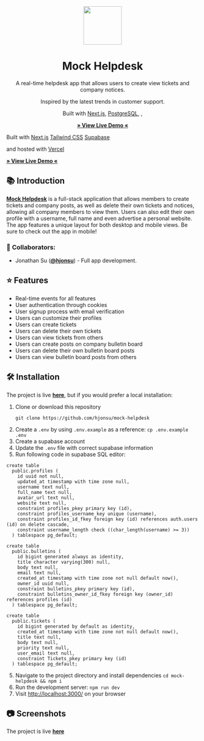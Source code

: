 <!-- TITLE -->
<div align="center">
<img src="docs/images/logo.png" width="100" />
<h1>Mock Helpdesk</h1>
<p>A real-time helpdesk app that allows users to create view tickets and company notices.</p>

Inspired by the latest trends in customer support.</p> <p>Built with <a href="https://nextjs.org/">Next.js</a>, <a href="https://www.postgresql.org/">PostgreSQL</a>, ,  </p> <b><a href="http://mockdesk.vercel.app/" target="_blank"> » View Live Demo « </a></b> </div> 
<p>Built with 
<a href="https://nextjs.org/">Next.js</a>
<a href="https://tailwindcss.com/">Tailwind CSS</a>
<a href="https://supabase.io/">Supabase</a>

and hosted with 
<a href="https://www.vercel.com/">Vercel</a></p>

<b><a href="http://mockdesk.vercel.app" target="_blank">
» View Live Demo «
</a></b>

</div>

<!-- INTRODUCTION -->

## 📚 Introduction

<b>[Mock Helpdesk](http://mockdesk.vercel.app/)</b> is a full-stack application that allows members to create tickets and company posts, as well as delete their own tickets and notices, allowing all company members to view them. Users can also edit their own profile with a username, full name and even advertise a personal website. The app features a unique layout for both desktop and mobile views. Be sure to check out the app in mobile!

### 🤝 **Collaborators**:

- Jonathan Su ([**@hjonsu**](https://github.com/hjonsu)) - Full app development.

<!-- FEATURES -->

## ⭐ Features

- Real-time events for all features
- User authentication through cookies
- User signup process with email verification
- Users can customize their profiles
- Users can create tickets
- Users can delete their own tickets
- Users can view tickets from others
- Users can create posts on company bulletin board
- Users can delete their own bulletin board posts
- Users can view bulletin board posts from others


 ## 🛠 Installation

The project is live
<b><a href="http://mockdesk.vercel.app/" target="_blank">here</a></b>, but if you would prefer a local installation:

1. Clone or download this repository
   ```
   git clone https://github.com/hjonsu/mock-helpdesk
   ```
2. Create a `.env` by using `.env.example` as a reference: `cp .env.example .env`
3. Create a supabase account
4. Update the `.env` file with correct supabase information
5. Run following code in supabase SQL editor:
```
create table
  public.profiles (
    id uuid not null,
    updated_at timestamp with time zone null,
    username text null,
    full_name text null,
    avatar_url text null,
    website text null,
    constraint profiles_pkey primary key (id),
    constraint profiles_username_key unique (username),
    constraint profiles_id_fkey foreign key (id) references auth.users (id) on delete cascade,
    constraint username_length check ((char_length(username) >= 3))
  ) tablespace pg_default;
```
```
create table
  public.bulletins (
    id bigint generated always as identity,
    title character varying(300) null,
    body text null,
    email text null,
    created_at timestamp with time zone not null default now(),
    owner_id uuid null,
    constraint bulletins_pkey primary key (id),
    constraint bulletins_owner_id_fkey foreign key (owner_id) references profiles (id)
  ) tablespace pg_default;
```
```
create table
  public.tickets (
    id bigint generated by default as identity,
    created_at timestamp with time zone not null default now(),
    title text null,
    body text null,
    priority text null,
    user_email text null,
    constraint Tickets_pkey primary key (id)
  ) tablespace pg_default;
```
5. Navigate to the project directory and install dependencies `cd mock-helpdesk && npm i`
6. Run the development server: `npm run dev`
7. Visit <a href="http://localhost:3000/">http://localhost:3000/</a> on your browser 

## 📷 Screenshots

The project is live
<b><a href="http://mockdesk.vercel.app/" target="_blank">here</a></b>



